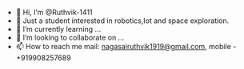 - 👋 Hi, I’m @Ruthvik-1411
- 👀 Just a student interested in robotics,Iot and space exploration.
- 🌱 I’m currently learning ...
- 💞️ I’m looking to collaborate on ...
- 📫 How to reach me  mail: nagasairuthvik1919@gmail.com, mobile - +919908257689

<!---
Ruthvik-1411/Ruthvik-1411 is a ✨ special ✨ repository because its `README.md` (this file) appears on your GitHub profile.
You can click the Preview link to take a look at your changes.
--->
